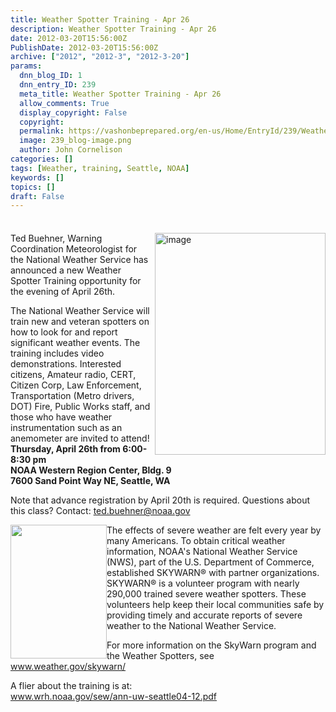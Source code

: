 ```yaml
---
title: Weather Spotter Training - Apr 26
description: Weather Spotter Training - Apr 26
date: 2012-03-20T15:56:00Z
PublishDate: 2012-03-20T15:56:00Z
archive: ["2012", "2012-3", "2012-3-20"]
params:
  dnn_blog_ID: 1
  dnn_entry_ID: 239
  meta_title: Weather Spotter Training - Apr 26
  allow_comments: True
  display_copyright: False
  copyright:
  permalink: https://vashonbeprepared.org/en-us/Home/EntryId/239/Weather-Spotter-Training-Apr-26
  image: 239_blog-image.png
  author: John Cornelison
categories: []
tags: [Weather, training, Seattle, NOAA]
keywords: []
topics: []
draft: False
---
```


<div style="float: none; margin: 0px; padding: 4px 0px;" class="wlWriterHeaderFooter"> </div>
<p><a target="_blank" href="www.wrh.noaa.gov/sew/ann-uw-seattle04-12.pdf"><img width="273" height="355" align="right" src="./images/239/Windows-Live-Writer-64df717119d2_67C0-image_3.png" alt="image" title="image" style="background-image: none; border-width: 0px; margin: 0px 0px 5px 5px; padding-left: 0px; padding-right: 0px; display: inline; padding-top: 0px; float: right; border-style: solid;" /></a>Ted Buehner, Warning Coordination Meteorologist for the National Weather Service has announced a new Weather Spotter Training opportunity for the evening of April 26th.&nbsp; </p>
<p>The National Weather Service will train new and veteran spotters on how to look for and report significant weather events. The training includes video demonstrations. Interested citizens, Amateur radio, CERT, Citizen Corp, Law Enforcement, Transportation (Metro drivers, DOT) Fire, Public Works staff, and those who have weather instrumentation such as an anemometer are invited to attend!    <br />
<strong>Thursday, April 26th from 6:00-8:30 pm      <br />
NOAA Western Region Center, Bldg. 9       <br />
7600 Sand Point Way NE, Seattle, WA</strong></p>
<p>Note that advance registration by April 20th is required. Questions about this class? Contact: <a href="mailto:ted.buehner@noaa.gov">ted.buehner@noaa.gov</a></p>
<p><a border="0" alt="SkywarnLogoTxtOutln2" align="left" href="./images/239/Windows-Live-Writer-64df717119d2_67C0-SkywarnLogoTxtOutln2_2.gif" title="SkywarnLogoTxtOutln2" style="background-image: none; border-width: 0px; padding-left: 0px; padding-right: 0px; display: inline; float: left; padding-top: 0px;"><img alt="" width="154" height="214" src="./images/239/Windows-Live-Writer-64df717119d2_67C0-SkywarnLogoTxtOutln2_thumb.gif" /></a>The effects of severe weather are felt every year by many Americans. To obtain critical weather information, NOAA's National Weather Service (NWS), part of the U.S. Department of Commerce, established SKYWARN&reg; with partner organizations. SKYWARN&reg; is a volunteer program with nearly 290,000 trained severe weather spotters. These volunteers help keep their local communities safe by providing timely and accurate reports of severe weather to the National Weather Service. </p>
<p>For more information on the SkyWarn program and the Weather Spotters, see&nbsp; <br />
<a href="http://www.weather.gov/skywarn/">www.weather.gov/skywarn/</a></p>
<p>A flier about the training is at:    <br />
<a href="http://www.wrh.noaa.gov/sew/ann-uw-seattle04-12.pdf">www.wrh.noaa.gov/sew/ann-uw-seattle04-12.pdf</a></p>

